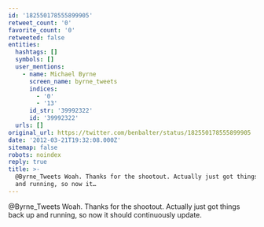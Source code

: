```yaml
---
id: '182550178555899905'
retweet_count: '0'
favorite_count: '0'
retweeted: false
entities:
  hashtags: []
  symbols: []
  user_mentions:
    - name: Michael Byrne
      screen_name: byrne_tweets
      indices:
        - '0'
        - '13'
      id_str: '39992322'
      id: '39992322'
  urls: []
original_url: https://twitter.com/benbalter/status/182550178555899905
date: '2012-03-21T19:32:08.000Z'
sitemap: false
robots: noindex
reply: true
title: >-
  @Byrne_Tweets Woah. Thanks for the shootout. Actually just got things back up
  and running, so now it…
---
```


@Byrne_Tweets Woah. Thanks for the shootout. Actually just got things back up and running, so now it should continuously update.